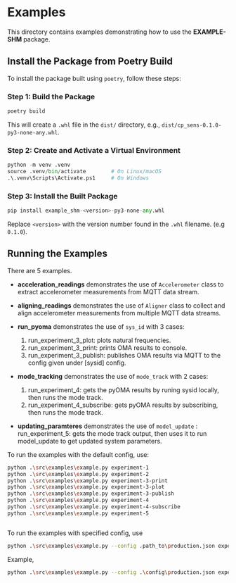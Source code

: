 # Examples

This directory contains examples demonstrating how to use
the **EXAMPLE-SHM** package.

## Install the Package from Poetry Build

To install the package built using `poetry`, follow these steps:

### Step 1: Build the Package

```bash
poetry build
```

This will create a `.whl` file in the `dist/` directory,
e.g., `dist/cp_sens-0.1.0-py3-none-any.whl`.

### Step 2: Create and Activate a Virtual Environment

```py
python -m venv .venv
source .venv/bin/activate        # On Linux/macOS
.\.venv\Scripts\Activate.ps1     # On Windows
```

### Step 3: Install the Built Package

```py
pip install example_shm-<version>-py3-none-any.whl
```

Replace `<version>` with the version number found in the `.whl`
filename. (e.g `0.1.0`).

## Running the Examples

There are 5 examples.

* **acceleration_readings** demonstrates the use of `Accelerometer` class to extract
  accelerometer measurements from MQTT data stream.
* **aligning_readings** demonstrates the use of `Aligner` class to collect and
  align accelerometer measurements from multiple MQTT data streams.

* **run_pyoma** demonstrates the use of `sys_id` with 3 cases: 
    1. run_experiment_3_plot: plots natural frequencies.
    2. run_experiment_3_print: prints OMA results to console.
    3. run_experiment_3_publish: publishes OMA results via MQTT to the config given under [sysid] config.

* **mode_tracking** demonstrates the use of `mode_track` with 2 cases: 
    1. run_experiment_4: gets the pyOMA results by runing sysid locally, then runs the mode track.
    2. run_experiment_4_subscribe: gets pyOMA results by subscribing, then runs the mode track.

* **updating_paramteres** demonstrates the use of `model_update` : 
    run_experiment_5: gets the mode track output, then uses it to run model_update to get updated system parameters.

To run the examples with the default config, use:

```bash
python .\src\examples\example.py experiment-1
python .\src\examples\example.py experiment-2
python .\src\examples\example.py experiment-3-print
python .\src\examples\example.py experiment-3-plot
python .\src\examples\example.py experiment-3-publish
python .\src\examples\example.py experiment-4
python .\src\examples\example.py experiment-4-subscribe
python .\src\examples\example.py experiment-5



```

To run the examples with specified config, use

```bash
python .\src\examples\example.py --config .path_to\production.json experiment-1
```

Example,

```bash
python .\src\examples\example.py --config .\config\production.json experiment-1
```
